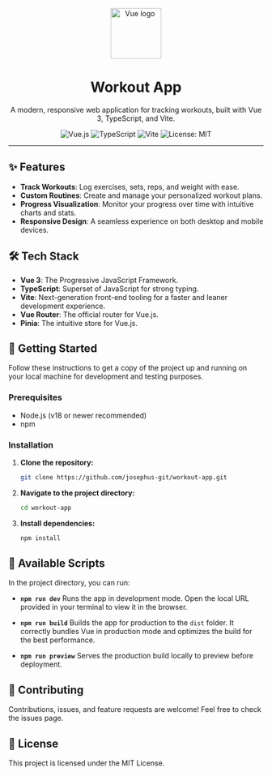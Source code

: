 <p align="center">
  <img src="https://vuejs.org/images/logo.png" alt="Vue logo" width="100"/>
</p>

<h1 align="center">Workout App</h1>

<p align="center">
  A modern, responsive web application for tracking workouts, built with Vue 3, TypeScript, and Vite.
</p>

<p align="center">
  <img alt="Vue.js" src="https://img.shields.io/badge/Vue.js-3-4FC08D?logo=vue.js">
  <img alt="TypeScript" src="https://img.shields.io/badge/TypeScript-5-3178C6?logo=typescript">
  <img alt="Vite" src="https://img.shields.io/badge/Vite-^5.0.0-646CFF?logo=vite">
  <img alt="License: MIT" src="https://img.shields.io/badge/License-MIT-yellow.svg">
</p>

---

## ✨ Features

- **Track Workouts**: Log exercises, sets, reps, and weight with ease.
- **Custom Routines**: Create and manage your personalized workout plans.
- **Progress Visualization**: Monitor your progress over time with intuitive charts and stats.
- **Responsive Design**: A seamless experience on both desktop and mobile devices.

## 🛠️ Tech Stack

- **Vue 3**: The Progressive JavaScript Framework.
- **TypeScript**: Superset of JavaScript for strong typing.
- **Vite**: Next-generation front-end tooling for a faster and leaner development experience.
- **Vue Router**: The official router for Vue.js.
- **Pinia**: The intuitive store for Vue.js.

## 🚀 Getting Started

Follow these instructions to get a copy of the project up and running on your local machine for development and testing purposes.

### Prerequisites

- Node.js (v18 or newer recommended)
- npm

### Installation

1.  **Clone the repository:**
    ```sh
    git clone https://github.com/josephus-git/workout-app.git
    ```

2.  **Navigate to the project directory:**
    ```sh
    cd workout-app
    ```

3.  **Install dependencies:**
    ```sh
    npm install
    ```

## 📜 Available Scripts

In the project directory, you can run:

-   **`npm run dev`**
    Runs the app in development mode. Open the local URL provided in your terminal to view it in the browser.

-   **`npm run build`**
    Builds the app for production to the `dist` folder. It correctly bundles Vue in production mode and optimizes the build for the best performance.

-   **`npm run preview`**
    Serves the production build locally to preview before deployment.

## 🤝 Contributing

Contributions, issues, and feature requests are welcome! Feel free to check the issues page.

## 📄 License

This project is licensed under the MIT License.

